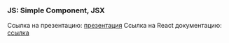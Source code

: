 ### JS: Simple Component, JSX

Ссылка на презентацию: [презентация](https://github.com/ait-tr/cohort33/blob/main/front_end/lesson_17/React_JSX_props_children.pdf)
Ссылка на React документацию: [ссылка](https://react.dev/)
